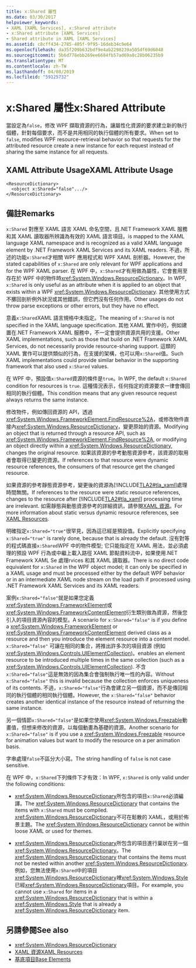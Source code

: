 ```yaml
---
title: x:Shared 屬性
ms.date: 03/30/2017
helpviewer_keywords:
- XAML [XAML Services], x:Shared attribute
- x:Shared attribute [XAML Services]
- Shared attribute in XAML [XAML Services]
ms.assetid: c8cff434-2785-405f-9f95-16deb34c9e64
ms.openlocfilehash: da35f209b632bdf9e4ab2298239a505df69d6048
ms.sourcegitcommit: 5b6d778ebb269ee6684fb57ad69a8c28b06235b9
ms.translationtype: MT
ms.contentlocale: zh-TW
ms.lasthandoff: 04/08/2019
ms.locfileid: "59125732"
---
```

# <a name="xshared-attribute"></a><span data-ttu-id="c8224-102">x:Shared 屬性</span><span class="sxs-lookup"><span data-stu-id="c8224-102">x:Shared Attribute</span></span>
<span data-ttu-id="c8224-103">當設定為`false`，修改 WPF 擷取資源的行為，讓屬性化資源的要求建立新的執行個體，針對每個要求，而不是共用相同的執行個體的所有要求。</span><span class="sxs-lookup"><span data-stu-id="c8224-103">When set to `false`, modifies WPF resource-retrieval behavior so that requests for the attributed resource create a new instance for each request instead of sharing the same instance for all requests.</span></span>  
  
## <a name="xaml-attribute-usage"></a><span data-ttu-id="c8224-104">XAML Attribute Usage</span><span class="sxs-lookup"><span data-stu-id="c8224-104">XAML Attribute Usage</span></span>  
  
```xaml  
<ResourceDictionary>  
  <object x:Shared="false".../>  
</ResourceDictionary>  
```  
  
## <a name="remarks"></a><span data-ttu-id="c8224-105">備註</span><span class="sxs-lookup"><span data-stu-id="c8224-105">Remarks</span></span>  
 `x:Shared` <span data-ttu-id="c8224-106">對應至 XAML 語言 XAML 命名空間，且.NET Framework XAML 服務和其 XAML 讀取器所辨識為有效的 XAML 語言項目。</span><span class="sxs-lookup"><span data-stu-id="c8224-106">is mapped to the XAML language XAML namespace and is recognized as a valid XAML language element by .NET Framework XAML Services and its XAML readers.</span></span> <span data-ttu-id="c8224-107">不過，所述的功能`x:Shared`才相關 WPF 應用程式和 WPF XAML 剖析器。</span><span class="sxs-lookup"><span data-stu-id="c8224-107">However, the stated capabilities of `x:Shared` are only relevant for WPF applications and for the WPF XAML parser.</span></span> <span data-ttu-id="c8224-108">在 WPF 中，`x:Shared`才有用做為屬性，它會套用至存在於 WPF 中的物件時<xref:System.Windows.ResourceDictionary>。</span><span class="sxs-lookup"><span data-stu-id="c8224-108">In WPF, `x:Shared` is only useful as an attribute when it is applied to an object that exists within a WPF <xref:System.Windows.ResourceDictionary>.</span></span> <span data-ttu-id="c8224-109">其他使用方式不擲回剖析例外狀況或其他錯誤，但它們沒有任何作用。</span><span class="sxs-lookup"><span data-stu-id="c8224-109">Other usages do not throw parse exceptions or other errors, but they have no effect.</span></span>  
  
 <span data-ttu-id="c8224-110">意義`x:Shared`XAML 語言規格中未指定。</span><span class="sxs-lookup"><span data-stu-id="c8224-110">The meaning of `x:Shared` is not specified in the XAML language specification.</span></span> <span data-ttu-id="c8224-111">其他 XAML 實作中的，例如建置在.NET Framework XAML 服務中，不一定會提供資源共用的支援。</span><span class="sxs-lookup"><span data-stu-id="c8224-111">Other XAML implementations, such as those that build on .NET Framework XAML Services, do not necessarily provide resource-sharing support.</span></span> <span data-ttu-id="c8224-112">這類的 XAML 實作可以提供類似的行為，在支援的架構，也可以用`x:Shared`值。</span><span class="sxs-lookup"><span data-stu-id="c8224-112">Such XAML implementations could provide similar behavior in the supporting framework that also used `x:Shared` values.</span></span>  
  
 <span data-ttu-id="c8224-113">在 WPF 中，預設值`x:Shared`資源的條件是`true`。</span><span class="sxs-lookup"><span data-stu-id="c8224-113">In WPF, the default `x:Shared` condition for resources is `true`.</span></span> <span data-ttu-id="c8224-114">這種情況表示，任何指定的資源要求一律會傳回相同的執行個體。</span><span class="sxs-lookup"><span data-stu-id="c8224-114">This condition means that any given resource request always returns the same instance.</span></span>  
  
 <span data-ttu-id="c8224-115">修改物件，例如傳回資源的 API，透過<xref:System.Windows.FrameworkElement.FindResource%2A>，或修改物件直接內<xref:System.Windows.ResourceDictionary>，變更原始的資源。</span><span class="sxs-lookup"><span data-stu-id="c8224-115">Modifying an object that is returned through a resource API, such as <xref:System.Windows.FrameworkElement.FindResource%2A>, or modifying an object directly within a <xref:System.Windows.ResourceDictionary>, changes the original resource.</span></span> <span data-ttu-id="c8224-116">如果該資源的參考動態資源參考，該資源的取用者會取得已變更的資源。</span><span class="sxs-lookup"><span data-stu-id="c8224-116">If references to that resource were dynamic resource references, the consumers of that resource get the changed resource.</span></span>  
  
 <span data-ttu-id="c8224-117">如果資源的參考靜態資源參考，變更後的資源為[!INCLUDE[TLA2#tla_xaml](../../../includes/tla2sharptla-xaml-md.md)]處理時間無關。</span><span class="sxs-lookup"><span data-stu-id="c8224-117">If references to the resource were static resource references, changes to the resource after [!INCLUDE[TLA2#tla_xaml](../../../includes/tla2sharptla-xaml-md.md)] processing time are irrelevant.</span></span> <span data-ttu-id="c8224-118">如需靜態與動態資源參考的詳細資訊，請參閱[XAML 資源](../wpf/advanced/xaml-resources.md)。</span><span class="sxs-lookup"><span data-stu-id="c8224-118">For more information about static versus dynamic resource references, see [XAML Resources](../wpf/advanced/xaml-resources.md).</span></span>  
  
 <span data-ttu-id="c8224-119">明確指定`x:Shared="true"`很罕見，因為這已經是預設值。</span><span class="sxs-lookup"><span data-stu-id="c8224-119">Explicitly specifying `x:Shared="true"` is rarely done, because that is already the default.</span></span> <span data-ttu-id="c8224-120">沒有對等的程式碼直接`x:Shared`WPF 中的物件模型; 它只能指定在 XAML 用法，並必須處理的預設 WPF 行為或中繼上載入路徑 XAML 節點資料流中，如果使用.NET Framework XAML Se 處理rvices 和其 XAML 讀取器。</span><span class="sxs-lookup"><span data-stu-id="c8224-120">There is no direct code equivalent for `x:Shared` in the WPF object model; it can only be specified in a XAML usage and must be processed either by the default WPF behavior or in an intermediate XAML node stream on the load path if processed using .NET Framework XAML Services and its XAML readers.</span></span>  
  
 <span data-ttu-id="c8224-121">案例`x:Shared="false"`就是如果您定義<xref:System.Windows.FrameworkElement>或<xref:System.Windows.FrameworkContentElement>衍生類別做為資源，然後您引入的項目資源內容的模型。</span><span class="sxs-lookup"><span data-stu-id="c8224-121">A scenario for `x:Shared="false"` is if you define a <xref:System.Windows.FrameworkElement> or <xref:System.Windows.FrameworkContentElement> derived class as a resource and then you introduce the element resource into a content model.</span></span> `x:Shared="false"` <span data-ttu-id="c8224-122">可讓在相同的集合，將推出許多次的項目資源 (例如<xref:System.Windows.Controls.UIElementCollection>)。</span><span class="sxs-lookup"><span data-stu-id="c8224-122">enables an element resource to be introduced multiple times in the same collection (such as a <xref:System.Windows.Controls.UIElementCollection>).</span></span> <span data-ttu-id="c8224-123">不含`x:Shared="false"`這是無效的因為集合會強制執行唯一性的內容。</span><span class="sxs-lookup"><span data-stu-id="c8224-123">Without `x:Shared="false"` this is invalid because the collection enforces uniqueness of its contents.</span></span> <span data-ttu-id="c8224-124">不過，`x:Shared="false"`行為會建立另一個資源，而不是傳回相同的執行個體的相同執行個體。</span><span class="sxs-lookup"><span data-stu-id="c8224-124">However, the `x:Shared="false"` behavior creates another identical instance of the resource instead of returning the same instance.</span></span>  
  
 <span data-ttu-id="c8224-125">另一個情節`x:Shared="false"`是如果您使用<xref:System.Windows.Freezable>動畫值，但想来修改的資源，以每個動畫為基礎的資源。</span><span class="sxs-lookup"><span data-stu-id="c8224-125">Another scenario for `x:Shared="false"` is if you use a <xref:System.Windows.Freezable> resource for animation values but want to modify the resource on a per animation basis.</span></span>  
  
 <span data-ttu-id="c8224-126">字串處理`false`不區分大小寫。</span><span class="sxs-lookup"><span data-stu-id="c8224-126">The string handling of `false` is not case sensitive.</span></span>  
  
 <span data-ttu-id="c8224-127">在 WPF 中，`x:Shared`下列條件下才有效：</span><span class="sxs-lookup"><span data-stu-id="c8224-127">In WPF, `x:Shared` is only valid under the following conditions:</span></span>  
  
-   <span data-ttu-id="c8224-128"><xref:System.Windows.ResourceDictionary>所包含的項目`x:Shared`必須編譯。</span><span class="sxs-lookup"><span data-stu-id="c8224-128">The <xref:System.Windows.ResourceDictionary> that contains the items with `x:Shared` must be compiled.</span></span> <span data-ttu-id="c8224-129"><xref:System.Windows.ResourceDictionary>不可在鬆散的 XAML，或用於佈景主題。</span><span class="sxs-lookup"><span data-stu-id="c8224-129">The <xref:System.Windows.ResourceDictionary> cannot be within loose XAML or used for themes.</span></span>  
  
-   <span data-ttu-id="c8224-130"><xref:System.Windows.ResourceDictionary>所包含的項目進行巢狀在另一個<xref:System.Windows.ResourceDictionary>。</span><span class="sxs-lookup"><span data-stu-id="c8224-130">The <xref:System.Windows.ResourceDictionary> that contains the items must not be nested within another <xref:System.Windows.ResourceDictionary>.</span></span> <span data-ttu-id="c8224-131">例如，您無法使用`x:Shared`中的項目<xref:System.Windows.ResourceDictionary>裡<xref:System.Windows.Style>已經<xref:System.Windows.ResourceDictionary>項目。</span><span class="sxs-lookup"><span data-stu-id="c8224-131">For example, you cannot use `x:Shared` for items in a <xref:System.Windows.ResourceDictionary> that is within a <xref:System.Windows.Style> that is already a <xref:System.Windows.ResourceDictionary> item.</span></span>  
  
## <a name="see-also"></a><span data-ttu-id="c8224-132">另請參閱</span><span class="sxs-lookup"><span data-stu-id="c8224-132">See also</span></span>

- <xref:System.Windows.ResourceDictionary>
- [<span data-ttu-id="c8224-133">XAML 資源</span><span class="sxs-lookup"><span data-stu-id="c8224-133">XAML Resources</span></span>](../wpf/advanced/xaml-resources.md)
- [<span data-ttu-id="c8224-134">基底項目</span><span class="sxs-lookup"><span data-stu-id="c8224-134">Base Elements</span></span>](../wpf/advanced/base-elements.md)
